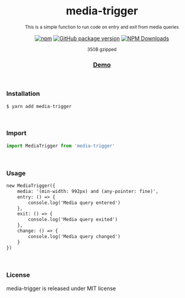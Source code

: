 <div align="center">
<br>

<h1>media-trigger</h1>

<p><sup>This is a simple function to run code on entry and exit from media queries</sup></p>

[![npm](https://img.shields.io/npm/v/media-trigger.svg?colorB=brightgreen)](https://www.npmjs.com/package/media-trigger)
[![GitHub package version](https://img.shields.io/github/package-json/v/ux-ui-pro/media-trigger.svg)](https://github.com/ux-ui-pro/media-trigger)
[![NPM Downloads](https://img.shields.io/npm/dm/media-trigger.svg?style=flat)](https://www.npmjs.org/package/media-trigger)

<sup>350B gzipped</sup>
<h3><a href="https://codepen.io/ux-ui/pen/gOBQjzR">Demo</a></h3>

</div>
<br>

### Installation
```
$ yarn add media-trigger
```

<br>

### Import
```javascript
import MediaTrigger from 'media-trigger'
```
<br>

### Usage
```HTML
new MediaTrigger({
    media: '(min-width: 992px) and (any-pointer: fine)',
    entry: () => {
        console.log('Media query entered')
    },
    exit: () => {
        console.log('Media query exited')
    },
    change: () => {
        console.log('Media query changed')
    }
})
```
<br>

### License
media-trigger is released under MIT license
